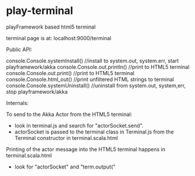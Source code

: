 play-terminal
=============

playFramework based html5 terminal

terminal page is at:
localhost:9000/terminal

Public API:

console.Console.systemInstall()  //install to system.out, system.err, start playframework/akka
console.Console.out.println() //print to HTML5 terminal
console.Console.out.print()   //print to HTML5 terminal
console.Console.html_out() //print unfiltered HTML strings to terminal
console.Console.systemUninstall() //uninstall from system.out, system,err, stop playframework/akka

Internals:

To send to the Akka Actor from the HTML5 terminal:
 * look in terminal.js and search for "actorSocket.send".
 * actorSocket is passed to the terminal class in Terminal.js from the Terminal constructor in terminal.scala.html
 
Printing of the actor message into the HTML5 terminal happens in terminal.scala.html
 * look for "actorSocket" and "term.output("

